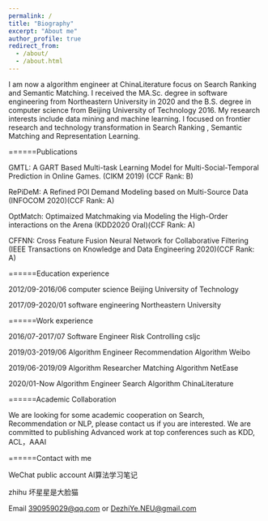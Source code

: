 ```yaml
---
permalink: /
title: "Biography"
excerpt: "About me"
author_profile: true
redirect_from: 
  - /about/
  - /about.html
---
```


I am now a algorithm engineer at ChinaLiterature focus on Search Ranking and Semantic Matching. I received the MA.Sc. degree in software engineering from Northeastern University in 2020 and the B.S. degree in computer science from Beijing University of Technology 2016. My research interests include data mining and machine learning. I focused on frontier research and technology transformation in Search Ranking , Semantic Matching and Representation Learning.


======Publications

GMTL: A GART Based Multi-task Learning Model for Multi-Social-Temporal Prediction in Online Games.  (CIKM 2019) (CCF Rank: B)

RePiDeM: A Refined POI Demand Modeling based on Multi-Source Data (INFOCOM 2020)(CCF Rank: A)

OptMatch: Optimaized Matchmaking via Modeling the High-Order interactions on the Arena (KDD2020 Oral)(CCF Rank: A)

CFFNN: Cross Feature Fusion Neural Network for Collaborative Filtering (IEEE Transactions on Knowledge and Data Engineering 2020)(CCF Rank: A)


======Education experience

2012/09-2016/06  computer science      Beijing University of Technology  

2017/09-2020/01  software engineering  Northeastern University


======Work experience

2016/07-2017/07  Software Engineer       Risk Controlling         csljc 

2019/03-2019/06  Algorithm Engineer  Recommendation Algorithm      Weibo 

2019/06-2019/09  Algorithm Researcher  Matching Algorithm          NetEase 

2020/01-Now      Algorithm Engineer       Search Algorithm      ChinaLiterature

======Academic Collaboration

We are looking for some academic cooperation on Search, Recommendation or NLP, please contact us if you are interested. We are committed to publishing Advanced work at top conferences such as KDD, ACL，AAAI 

======Contact with me

WeChat public account  AI算法学习笔记

zhihu  坏星星是大脸猫

Email 390959029@qq.com or DezhiYe.NEU@gmail.com
